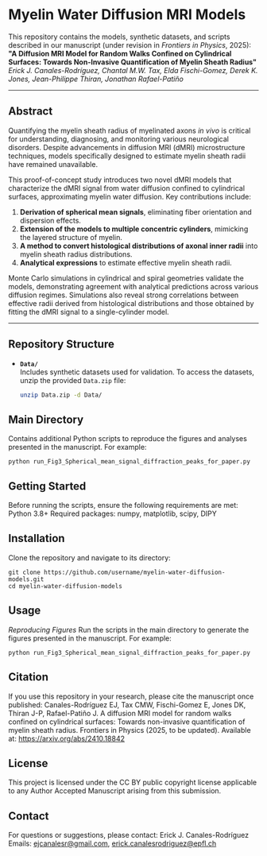 # Myelin Water Diffusion MRI Models

This repository contains the models, synthetic datasets, and scripts described in our manuscript (under revision in *Frontiers in Physics*, 2025):  
**"A Diffusion MRI Model for Random Walks Confined on Cylindrical Surfaces: Towards Non-Invasive Quantification of Myelin Sheath Radius"**  
*Erick J. Canales-Rodríguez, Chantal M.W. Tax, Elda Fischi-Gomez, Derek K. Jones, Jean-Philippe Thiran, Jonathan Rafael-Patiño*

---

## Abstract

Quantifying the myelin sheath radius of myelinated axons *in vivo* is critical for understanding, diagnosing, and monitoring various neurological disorders. Despite advancements in diffusion MRI (dMRI) microstructure techniques, models specifically designed to estimate myelin sheath radii have remained unavailable.  

This proof-of-concept study introduces two novel dMRI models that characterize the dMRI signal from water diffusion confined to cylindrical surfaces, approximating myelin water diffusion. Key contributions include:  

1. **Derivation of spherical mean signals**, eliminating fiber orientation and dispersion effects.  
2. **Extension of the models to multiple concentric cylinders**, mimicking the layered structure of myelin.  
3. **A method to convert histological distributions of axonal inner radii** into myelin sheath radius distributions.  
4. **Analytical expressions** to estimate effective myelin sheath radii.  

Monte Carlo simulations in cylindrical and spiral geometries validate the models, demonstrating agreement with analytical predictions across various diffusion regimes. Simulations also reveal strong correlations between effective radii derived from histological distributions and those obtained by fitting the dMRI signal to a single-cylinder model.  

---

## Repository Structure

- **`Data/`**  
  Includes synthetic datasets used for validation. To access the datasets, unzip the provided `Data.zip` file:  
  ```bash
  unzip Data.zip -d Data/
  
## Main Directory
Contains additional Python scripts to reproduce the figures and analyses presented in the manuscript. For example:

    python run_Fig3_Spherical_mean_signal_diffraction_peaks_for_paper.py
    

## Getting Started
Before running the scripts, ensure the following requirements are met:
    Python 3.8+
        Required packages:
        numpy, matplotlib, scipy, DIPY

## Installation
Clone the repository and navigate to its directory:

    git clone https://github.com/username/myelin-water-diffusion-models.git
    cd myelin-water-diffusion-models

## Usage
*Reproducing Figures*
Run the scripts in the main directory to generate the figures presented in the manuscript. For example:

    python run_Fig3_Spherical_mean_signal_diffraction_peaks_for_paper.py

## Citation
If you use this repository in your research, please cite the manuscript once published:
Canales-Rodríguez EJ, Tax CMW, Fischi-Gomez E, Jones DK, Thiran J-P, Rafael-Patiño J.
A diffusion MRI model for random walks confined on cylindrical surfaces: Towards non-invasive quantification of myelin sheath radius.
Frontiers in Physics (2025, to be updated).
Available at: https://arxiv.org/abs/2410.18842

## License
This project is licensed under the CC BY public copyright license applicable to any Author Accepted Manuscript arising from this submission.

## Contact
For questions or suggestions, please contact: Erick J. Canales-Rodríguez
    Emails: ejcanalesr@gmail.com, erick.canalesrodriguez@epfl.ch
